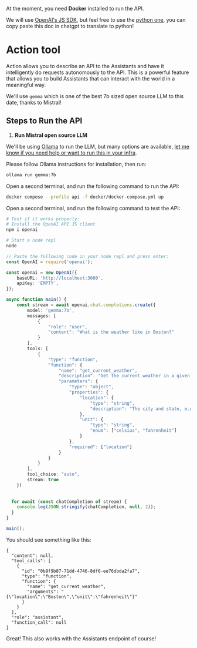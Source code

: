 
At the moment, you need **Docker** installed to run the API.

We will use [OpenAI's JS SDK](https://github.com/openai/openai-node), but feel free to use the [python one](https://github.com/openai/openai-python), you can copy paste this doc in chatgpt to translate to python!

# Action tool

Action allows you to describe an API to the Assistants and have it intelligently do requests autonomously to the API. This is a powerful feature that allows you to build Assistants that can interact with the world in a meaningful way.

We'll use `gemma` which is one of the best 7b sized open source LLM to this date, thanks to Mistral!

## Steps to Run the API

1. **Run Mistral open source LLM**

We'll be using [Ollama](https://github.com/ollama/ollama) to run the LLM, but many options are available, [let me know if you need help or want to run this in your infra](mailto:hi@louis030195.com).

Please follow Ollama instructions for installation, then run:

```bash
ollama run gemma:7b
```

Open a second terminal, and run the following command to run the API:

```bash
docker compose --profile api -f docker/docker-compose.yml up
```

Open a second terminal, and run the following command to test the API:

```bash
# Test if it works properly:
# Install the OpenAI API JS client
npm i openai 

# Start a node repl
node
```

```ts
// Paste the following code in your node repl and press enter:
const OpenAI = require('openai');

const openai = new OpenAI({
    baseURL: 'http://localhost:3000',
    apiKey: 'EMPTY',
});

async function main() {
    const stream = await openai.chat.completions.create({
        model: 'gemma:7b',
        messages: [
            {
                "role": "user",
                "content": "What is the weather like in Boston?"
            }
        ],
        tools: [
            {
                "type": "function",
                "function": {
                    "name": "get_current_weather",
                    "description": "Get the current weather in a given location (usually in user's message)",
                    "parameters": {
                        "type": "object",
                        "properties": {
                            "location": {
                                "type": "string",
                                "description": "The city and state, e.g. San Francisco, CA"
                            },
                            "unit": {
                                "type": "string",
                                "enum": ["celsius", "fahrenheit"]
                            }
                        },
                        "required": ["location"]
                    }
                }
            }
        ],
        tool_choice: "auto",
        stream: true
    })
  
  
  for await (const chatCompletion of stream) {
    console.log(JSON.stringify(chatCompletion, null, 2));
  }
}

main();
```

You should see something like this:
```jso
{
  "content": null,
  "tool_calls": [
    {
      "id": "0b9f9b87-71dd-4746-8df6-ee76dbda2fa7",
      "type": "function",
      "function": {
        "name": "get_current_weather",
        "arguments": "{\"location\":\"Boston\",\"unit\":\"fahrenheit\"}"
      }
    }
  ],
  "role": "assistant",
  "function_call": null
}
```

Great! This also works with the Assistants endpoint of course!
